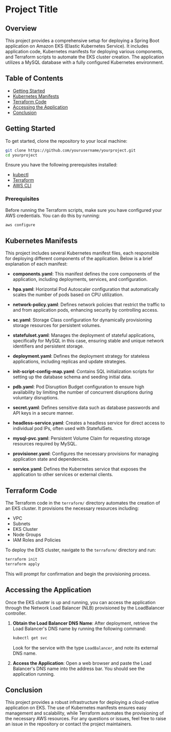 # Project Title

## Overview

This project provides a comprehensive setup for deploying a Spring Boot application on Amazon EKS (Elastic Kubernetes Service). It includes application code, Kubernetes manifests for deploying various components, and Terraform scripts to automate the EKS cluster creation. The application utilizes a MySQL database with a fully configured Kubernetes environment.

## Table of Contents

- [Getting Started](#getting-started)
- [Kubernetes Manifests](#kubernetes-manifests)
- [Terraform Code](#terraform-code)
- [Accessing the Application](#accessing-the-application)
- [Conclusion](#conclusion)

## Getting Started

To get started, clone the repository to your local machine:

```bash
git clone https://github.com/yourusername/yourproject.git
cd yourproject
```

Ensure you have the following prerequisites installed:

- [kubectl](https://kubernetes.io/docs/tasks/tools/)
- [Terraform](https://www.terraform.io/downloads.html)
- [AWS CLI](https://aws.amazon.com/cli/)

### Prerequisites

Before running the Terraform scripts, make sure you have configured your AWS credentials. You can do this by running:

```bash
aws configure
```

## Kubernetes Manifests

This project includes several Kubernetes manifest files, each responsible for deploying different components of the application. Below is a brief explanation of each manifest:

- **components.yaml**: This manifest defines the core components of the application, including deployments, services, and configuration.

- **hpa.yaml**: Horizontal Pod Autoscaler configuration that automatically scales the number of pods based on CPU utilization.

- **network-policy.yaml**: Defines network policies that restrict the traffic to and from application pods, enhancing security by controlling access.

- **sc.yaml**: Storage Class configuration for dynamically provisioning storage resources for persistent volumes.

- **statefulset.yaml**: Manages the deployment of stateful applications, specifically for MySQL in this case, ensuring stable and unique network identifiers and persistent storage.

- **deployment.yaml**: Defines the deployment strategy for stateless applications, including replicas and update strategies.

- **init-script-config-map.yaml**: Contains SQL initialization scripts for setting up the database schema and seeding initial data.

- **pdb.yaml**: Pod Disruption Budget configuration to ensure high availability by limiting the number of concurrent disruptions during voluntary disruptions.

- **secret.yaml**: Defines sensitive data such as database passwords and API keys in a secure manner.

- **headless-service.yaml**: Creates a headless service for direct access to individual pod IPs, often used with StatefulSets.

- **mysql-pvc.yaml**: Persistent Volume Claim for requesting storage resources required by MySQL.

- **provisioner.yaml**: Configures the necessary provisions for managing application state and dependencies.

- **service.yaml**: Defines the Kubernetes service that exposes the application to other services or external clients.

## Terraform Code

The Terraform code in the `terraform/` directory automates the creation of an EKS cluster. It provisions the necessary resources including:

- VPC
- Subnets
- EKS Cluster
- Node Groups
- IAM Roles and Policies

To deploy the EKS cluster, navigate to the `terraform/` directory and run:

```bash
terraform init
terraform apply
```

This will prompt for confirmation and begin the provisioning process.

## Accessing the Application

Once the EKS cluster is up and running, you can access the application through the Network Load Balancer (NLB) provisioned by the LoadBalancer controller. 

1. **Obtain the Load Balancer DNS Name**:
   After deployment, retrieve the Load Balancer's DNS name by running the following command:

   ```bash
   kubectl get svc
   ```

   Look for the service with the type `LoadBalancer`, and note its external DNS name.

2. **Access the Application**:
   Open a web browser and paste the Load Balancer's DNS name into the address bar. You should see the application running.

## Conclusion

This project provides a robust infrastructure for deploying a cloud-native application on EKS. The use of Kubernetes manifests ensures easy management and scalability, while Terraform automates the provisioning of the necessary AWS resources. For any questions or issues, feel free to raise an issue in the repository or contact the project maintainers.
